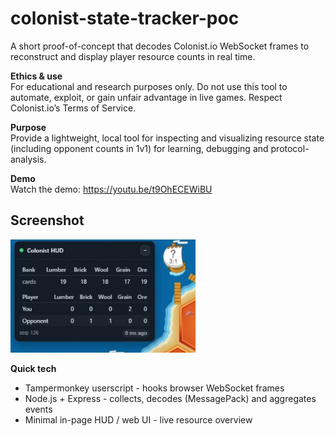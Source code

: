 # colonist-state-tracker-poc

A short proof-of-concept that decodes Colonist.io WebSocket frames to reconstruct and display player resource counts in real time.

**Ethics & use**  
For educational and research purposes only. Do not use this tool to automate, exploit, or gain unfair advantage in live games. Respect Colonist.io’s Terms of Service.

**Purpose**  
Provide a lightweight, local tool for inspecting and visualizing resource state (including opponent counts in 1v1) for learning, debugging and protocol-analysis.

**Demo**  
Watch the demo: https://youtu.be/t9OhECEWiBU

## Screenshot

![Colonist HUD overlay showing bank and player resources](image.png)

**Quick tech**  
- Tampermonkey userscript - hooks browser WebSocket frames  
- Node.js + Express - collects, decodes (MessagePack) and aggregates events  
- Minimal in-page HUD / web UI - live resource overview
